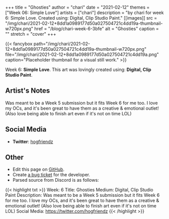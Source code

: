 +++
title =       "Ghosties"
author =      "chari"
date =        "2021-02-12"
themes =      ["Week 06: Simple Love"]
artists =     ["chari"]
description = "by chari for week 6: Simple Love. Created using: Digital, Clip Studio Paint."
[[images]]
      src = "/img/chari/2021-02-12+8dd1a0989177d50a027504721c4dd19a-thumbnail-w720px.png"
      href = "/blog/chari-week-6-3bfe"
      alt = "Ghosties"
      caption = ""
      stretch = "cover"
+++

{{< fancybox path="/img/chari/2021-02-12+8dd1a0989177d50a027504721c4dd19a-thumbnail-w720px.png" file="/img/chari/2021-02-12+8dd1a0989177d50a027504721c4dd19a.png" caption="Placeholder thumbnail for a visual still work." >}}


Week 6: **Simple Love**. This art was lovingly created using: **Digital, Clip Studio Paint**.

## Artist's Notes

Was meant to be a Week 5 submission but it fits Week 6 for me too. I love my OCs, and it's been great to have them as a creative & emotional outlet! (Also love being able to finish art even if it's not on time LOL)

## Social Media

- **Twitter**: <a href='https://twitter.com/hogfriendz' target='_blank'>hogfriendz</a>

## Other

- Edit this page on [GitHub](https://github.com/teaminkling/web-refresh/edit/main/content/blog/chari-week-6-3bfe.md).
- Create [a bug ticket](https://github.com/teaminkling/web-refresh/issues/new?assignees=&labels=bug&template=problem-report.md&title=) for the developer.
- Parsed source from Discord is as follows:

{{< highlight txt >}}
Week: 6
Title: Ghosties
Medium: Digital, Clip Studio Paint
Description: Was meant to be a Week 5 submission but it fits Week 6 for me too. I love my OCs, and it's been great to have them as a creative & emotional outlet! (Also love being able to finish art even if it's not on time LOL)
Social Media: https://twitter.com/hogfriendz
{{< /highlight >}}